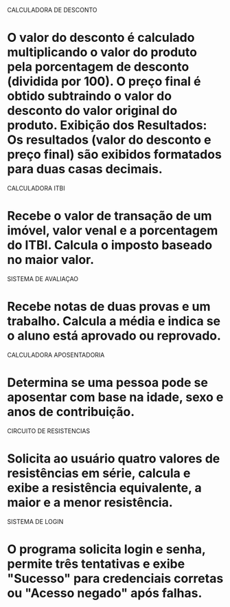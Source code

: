CALCULADORA DE DESCONTO

O valor do desconto é calculado multiplicando o valor do produto pela porcentagem de desconto (dividida por 100). O preço final é obtido subtraindo o valor do desconto do valor original do produto. Exibição dos Resultados: Os resultados (valor do desconto e preço final) são exibidos formatados para duas casas decimais.
=========================================================================================
CALCULADORA ITBI

Recebe o valor de transação de um imóvel, valor venal e a porcentagem do ITBI.
Calcula o imposto baseado no maior valor.
=========================================================================================
SISTEMA DE AVALIAÇAO

Recebe notas de duas provas e um trabalho.
Calcula a média e indica se o aluno está aprovado ou reprovado.
=========================================================================================
CALCULADORA APOSENTADORIA

Determina se uma pessoa pode se aposentar com base na idade, sexo e anos de contribuição.
=========================================================================================
CIRCUITO DE RESISTENCIAS

Solicita ao usuário quatro valores de resistências em série, calcula e exibe a resistência equivalente, a maior e a menor resistência.
=========================================================================================
SISTEMA DE LOGIN

O programa solicita login e senha, permite três tentativas e exibe "Sucesso" para credenciais corretas ou "Acesso negado" após falhas.
=========================================================================================
